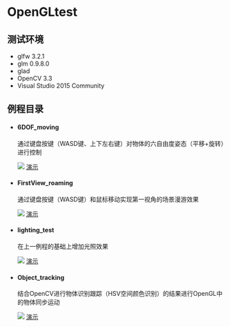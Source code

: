 # OpenGLtest
## 测试环境
* glfw 3.2.1
* glm 0.9.8.0
* glad
* OpenCV 3.3
* Visual Studio 2015 Community

## 例程目录

* #### 6DOF_moving 
  通过键盘按键（WASD键、上下左右键）对物体的六自由度姿态（平移+旋转）进行控制

  ![](https://github.com/xxpcb/OpenGLtest/result/1.png)
  [演示](https://www.bilibili.com/video/av24600871)

* #### FirstView_roaming 
  通过键盘按键（WASD键）和鼠标移动实现第一视角的场景漫游效果

  ![](https://github.com/xxpcb/OpenGLtest/result/2.png)
  [演示](https://www.bilibili.com/video/av24600970)

* #### lighting_test 
  在上一例程的基础上增加光照效果

  ![](https://github.com/xxpcb/OpenGLtest/result/3.png)
  [演示](https://www.bilibili.com/video/av24822508)

* #### Object_tracking 
  结合OpenCV进行物体识别跟踪（HSV空间颜色识别）的结果进行OpenGL中的物体同步运动

  ![](https://github.com/xxpcb/OpenGLtest/result/4.png)
  [演示](https://www.bilibili.com/video/av24963047)

